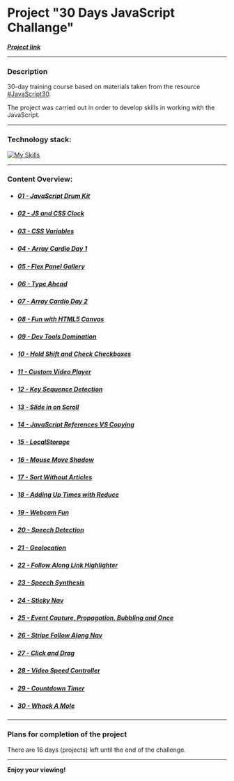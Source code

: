 # Project "30 Days JavaScript Challange"

**_[Project link](https://loner789.github.io/30-days-js-challange)_**

---

### Description

30-day training course based on materials taken from the resource [#JavaScript30](https://JavaScript30.com).

The project was carried out in order to develop skills in working with the JavaScript.

---

### Technology stack:

[![My Skills](https://skills.thijs.gg/icons?i=html,css,js,git)](https://skills.thijs.gg)

---

### Content Overview:

- ##### [01 - JavaScript Drum Kit](https://loner789.github.io/30-days-js-challange/01-js-drum-kit/index.html)
- ##### [02 - JS and CSS Clock](https://loner789.github.io/30-days-js-challange/02-js-and-css-clock/index.html)
- ##### [03 - CSS Variables](https://loner789.github.io/30-days-js-challange/03-css-variables/index.html)
- ##### [04 - Array Cardio Day 1](https://loner789.github.io/30-days-js-challange/04-array-cardio-day-1/index.html)
- ##### [05 - Flex Panel Gallery](https://loner789.github.io/30-days-js-challange/05-flex-panel-gallery/index.html)
- ##### [06 - Type Ahead](https://loner789.github.io/30-days-js-challange/06-type-ahead/index.html)
- ##### [07 - Array Cardio Day 2](https://loner789.github.io/30-days-js-challange/07-array-cardio-day-2/index.html)
- ##### [08 - Fun with HTML5 Canvas](https://loner789.github.io/30-days-js-challange/08-fun-with-html5-canvas/index.html)
- ##### [09 - Dev Tools Domination](https://loner789.github.io/30-days-js-challange/09-dev-tools-domination/index.html)
- ##### [10 - Hold Shift and Check Checkboxes](https://loner789.github.io/30-days-js-challange/10-hold-shift-and-check-checkboxes/index.html)
- ##### [11 - Custom Video Player](https://loner789.github.io/30-days-js-challange/11-custom-video-player/index.html)
- ##### [12 - Key Sequence Detection](https://loner789.github.io/30-days-js-challange/12-key-sequence-detection/index.html)
- ##### [13 - Slide in on Scroll](https://loner789.github.io/30-days-js-challange/13-slide-in-on-scroll/index.html)
- ##### [14 - JavaScript References VS Copying](https://loner789.github.io/30-days-js-challange/14-js-references-vs-copying/index.html)
- ##### [15 - LocalStorage]()
- ##### [16 - Mouse Move Shadow]()
- ##### [17 - Sort Without Articles]()
- ##### [18 - Adding Up Times with Reduce]()
- ##### [19 - Webcam Fun]()
- ##### [20 - Speech Detection]()
- ##### [21 - Geolocation]()
- ##### [22 - Follow Along Link Highlighter]()
- ##### [23 - Speech Synthesis]()
- ##### [24 - Sticky Nav]()
- ##### [25 - Event Capture, Propagation, Bubbling and Once]()
- ##### [26 - Stripe Follow Along Nav]()
- ##### [27 - Click and Drag]()
- ##### [28 - Video Speed Controller]()
- ##### [29 - Countdown Timer]()
- ##### [30 - Whack A Mole]()

---

### Plans for completion of the project

There are 16 days (projects) left until the end of the challenge.

---

**Enjoy your viewing!**
